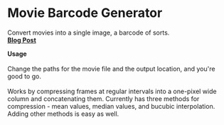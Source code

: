 # **Movie Barcode Generator**
Convert movies into a single image, a barcode of sorts.    
**[Blog Post]()** 


**Usage**   <br /><br />
Change the paths for the movie file and the output location, and you're good to go.  <br /> <br />
Works by compressing frames at regular intervals into a one-pixel wide column and concatenating them. Currently has three methods for compression - mean values, median values, and bucubic interpolation. Adding other methods is easy as well.  

